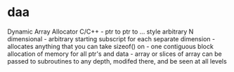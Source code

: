 daa
===

Dynamic Array Allocator C/C++ - ptr to ptr to ... style arbitrary N dimensional - arbitrary starting subscript for each separate dimension - allocates anything that you can take sizeof() on - one contiguous block allocation of memory for all ptr's and data - array or slices of array can be passed to subroutines to any depth, modifed there, and be seen at all levels 

